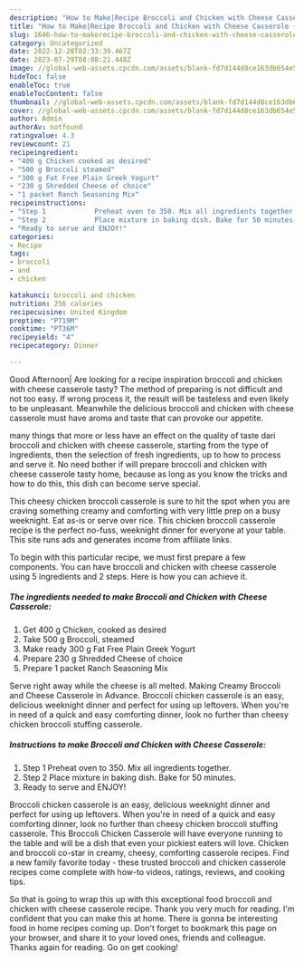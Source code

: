 ```yaml
---
description: "How to Make|Recipe Broccoli and Chicken with Cheese Casserole {That is Special"
title: "How to Make|Recipe Broccoli and Chicken with Cheese Casserole {That is Special"
slug: 1646-how-to-makerecipe-broccoli-and-chicken-with-cheese-casserole-that-is-special
category: Uncategorized
date: 2022-12-28T02:33:39.467Z
date: 2023-07-29T08:08:21.448Z
image: //global-web-assets.cpcdn.com/assets/blank-fd7d144d8ce163db654e5a02c40b08a2775adb7897d16e4062681dc7e1b2800f.png
hideToc: false
enableToc: true
enableTocContent: false
thumbnail: //global-web-assets.cpcdn.com/assets/blank-fd7d144d8ce163db654e5a02c40b08a2775adb7897d16e4062681dc7e1b2800f.png
cover: //global-web-assets.cpcdn.com/assets/blank-fd7d144d8ce163db654e5a02c40b08a2775adb7897d16e4062681dc7e1b2800f.png
author: Admin
authorAv: notfound
ratingvalue: 4.3
reviewcount: 21
recipeingredient:
- "400 g Chicken cooked as desired"
- "500 g Broccoli steamed"
- "300 g Fat Free Plain Greek Yogurt"
- "230 g Shredded Cheese of choice"
- "1 packet Ranch Seasoning Mix"
recipeinstructions:
- "Step 1            Preheat oven to 350. Mix all ingredients together."
- "Step 2            Place mixture in baking dish. Bake for 50 minutes."
- "Ready to serve and ENJOY!"
categories:
- Recipe
tags:
- broccoli
- and
- chicken

katakunci: broccoli and chicken 
nutrition: 256 calories
recipecuisine: United Kingdom
preptime: "PT19M"
cooktime: "PT36M"
recipeyield: "4"
recipecategory: Dinner

---
```



Good Afternoon| Are looking for a recipe inspiration broccoli and chicken with cheese casserole tasty? The method of preparing is not difficult and not too easy. If wrong process it, the result will be tasteless and even likely to be unpleasant. Meanwhile the delicious broccoli and chicken with cheese casserole must have aroma and taste that can provoke our appetite.






many things that more or less have an effect on the quality of taste dari broccoli and chicken with cheese casserole, starting from the type of ingredients, then the selection of fresh ingredients, up to how to process and serve it. No need bother if will prepare broccoli and chicken with cheese casserole tasty home, because as long as you know the tricks and how to do this, this dish can become serve special.


This cheesy chicken broccoli casserole is sure to hit the spot when you are craving something creamy and comforting with very little prep on a busy weeknight. Eat as-is or serve over rice. This chicken broccoli casserole recipe is the perfect no-fuss, weeknight dinner for everyone at your table. This site runs ads and generates income from affiliate links.


To begin with this particular recipe, we must first prepare a few components. You can have broccoli and chicken with cheese casserole using 5 ingredients and 2 steps. Here is how you can achieve it.

<!--inarticleads1-->

##### The ingredients needed to make Broccoli and Chicken with Cheese Casserole:

1. Get 400 g Chicken, cooked as desired
1. Take 500 g Broccoli, steamed
1. Make ready 300 g Fat Free Plain Greek Yogurt
1. Prepare 230 g Shredded Cheese of choice
1. Prepare 1 packet Ranch Seasoning Mix


Serve right away while the cheese is all melted. Making Creamy Broccoli and Cheese Casserole in Advance. Broccoli chicken casserole is an easy, delicious weeknight dinner and perfect for using up leftovers. When you&#39;re in need of a quick and easy comforting dinner, look no further than cheesy chicken broccoli stuffing casserole. 

<!--inarticleads2-->

##### Instructions to make Broccoli and Chicken with Cheese Casserole:

1. Step 1            Preheat oven to 350. Mix all ingredients together.
1. Step 2            Place mixture in baking dish. Bake for 50 minutes.
1. Ready to serve and ENJOY!

Broccoli chicken casserole is an easy, delicious weeknight dinner and perfect for using up leftovers. When you&#39;re in need of a quick and easy comforting dinner, look no further than cheesy chicken broccoli stuffing casserole. This Broccoli Chicken Casserole will have everyone running to the table and will be a dish that even your pickiest eaters will love. Chicken and broccoli co-star in creamy, cheesy, comforting casserole recipes. Find a new family favorite today - these trusted broccoli and chicken casserole recipes come complete with how-to videos, ratings, reviews, and cooking tips. 

So that is going to wrap this up with this exceptional food broccoli and chicken with cheese casserole recipe. Thank you very much for reading. I'm confident that you can make this at home. There is gonna be interesting food in home recipes coming up. Don't forget to bookmark this page on your browser, and share it to your loved ones, friends and colleague. Thanks again for reading. Go on get cooking!
